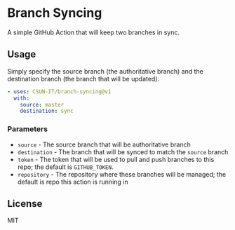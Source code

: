 # Branch Syncing

A simple GitHub Action that will keep two branches in sync.

## Usage

Simply specify the source branch (the authoritative branch) and the destination branch (the branch that will be updated).

```yaml
- uses: CSUN-IT/branch-syncing@v1
  with:
    source: master
    destination: sync
```

### Parameters

- `source` - The source branch that will be authoritative branch
- `destination` - The branch that will be synced to match the `source` branch
- `token` - The token that will be used to pull and push branches to this repo; the default is `GITHUB_TOKEN`.
- `repository` - The repository where these branches will be managed; the default is repo this action is running in

## License

MIT
